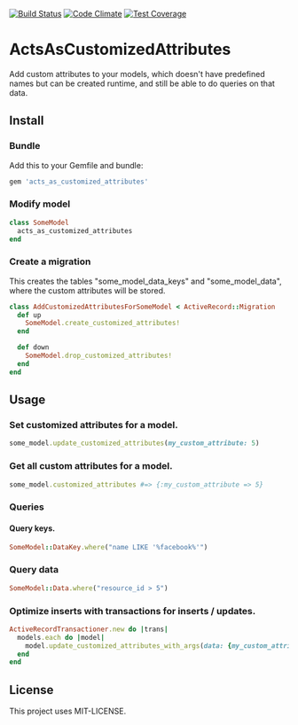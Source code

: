 [![Build Status](https://api.shippable.com/projects/546b3f7bd46935d5fbbde6b9/badge?branchName=master)](https://app.shippable.com/projects/546b3f7bd46935d5fbbde6b9/builds/latest)
[![Code Climate](https://codeclimate.com/github/kaspernj/acts_as_customized_attributes/badges/gpa.svg)](https://codeclimate.com/github/kaspernj/acts_as_customized_attributes)
[![Test Coverage](https://codeclimate.com/github/kaspernj/acts_as_customized_attributes/badges/coverage.svg)](https://codeclimate.com/github/kaspernj/acts_as_customized_attributes)

# ActsAsCustomizedAttributes

Add custom attributes to your models, which doesn't have predefined names but can be created runtime, and still be able to do queries on that data.


## Install

### Bundle

Add this to your Gemfile and bundle:
```ruby
gem 'acts_as_customized_attributes'
```

### Modify model

```ruby
class SomeModel
  acts_as_customized_attributes
end
```

### Create a migration

This creates the tables "some_model_data_keys" and "some_model_data", where the custom attributes will be stored.

```ruby
class AddCustomizedAttributesForSomeModel < ActiveRecord::Migration
  def up
    SomeModel.create_customized_attributes!
  end

  def down
    SomeModel.drop_customized_attributes!
  end
end
```

## Usage

### Set customized attributes for a model.

```ruby
some_model.update_customized_attributes(my_custom_attribute: 5)
```

### Get all custom attributes for a model.

```ruby
some_model.customized_attributes #=> {:my_custom_attribute => 5}
```

### Queries

#### Query keys.

```ruby
SomeModel::DataKey.where("name LIKE '%facebook%'")
```

### Query data

```ruby
SomeModel::Data.where("resource_id > 5")
```

### Optimize inserts with transactions for inserts / updates.
```ruby
ActiveRecordTransactioner.new do |trans|
  models.each do |model|
    model.update_customized_attributes_with_args(data: {my_custom_attribute: 5}, transactioner: trans)
  end
end
```

## License

This project uses MIT-LICENSE.
